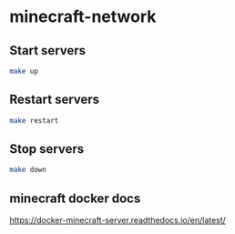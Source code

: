 # minecraft-network

## Start servers
```bash
make up
```

## Restart servers
```bash
make restart
```

## Stop servers
```bash
make down
```

## minecraft docker docs 
https://docker-minecraft-server.readthedocs.io/en/latest/